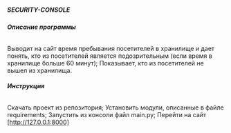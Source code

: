 ##### *SECURITY-CONSOLE*



###### **Описание программы**

Выводит на сайт время пребывания посетителей в хранилище и дает понять, кто из посетителей является подозрительным
(если время в хранилище больше 60 минут); Показывает, кто из посетителей не вышел из хранилища.

###### **Инструкция**

Скачать проект из репозитория;
Установить модули, описанные в файле requirements;
Запустить из консоли файл main.py;
Перейти на сайт [http://127.0.0.1:8000]


